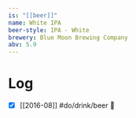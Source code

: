 ```yaml
---
is: "[[beer]]"
name: White IPA
beer-style: IPA - White
brewery: Blue Moon Brewing Company
abv: 5.9
---
```

# Log
- [x] [[2016-08]] #do/drink/beer 🤞
